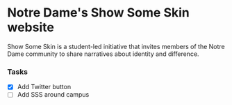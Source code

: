 # Notre Dame's Show Some Skin website
Show Some Skin is a student-led initiative that invites members of the
Notre Dame community to share narratives about identity and difference.

### Tasks
- [x] Add Twitter button
- [ ] Add SSS around campus
